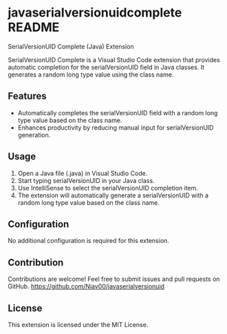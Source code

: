 # javaserialversionuidcomplete README
SerialVersionUID Complete (Java) Extension

SerialVersionUID Complete is a Visual Studio Code extension that provides automatic completion for the serialVersionUID field in Java classes. It generates a random long type value using the class name.

## Features

- Automatically completes the serialVersionUID field with a random long type value based on the class name.
- Enhances productivity by reducing manual input for serialVersionUID generation.

## Usage

1. Open a Java file (.java) in Visual Studio Code.
2. Start typing serialVersionUID in your Java class.
3. Use IntelliSense to select the serialVersionUID completion item.
4. The extension will automatically generate a serialVersionUID with a random long type value based on the class name.

## Configuration

No additional configuration is required for this extension.

## Contribution

Contributions are welcome! Feel free to submit issues and pull requests on GitHub.
https://github.com/Niav00/javaserialversionuid

## License
This extension is licensed under the MIT License.
